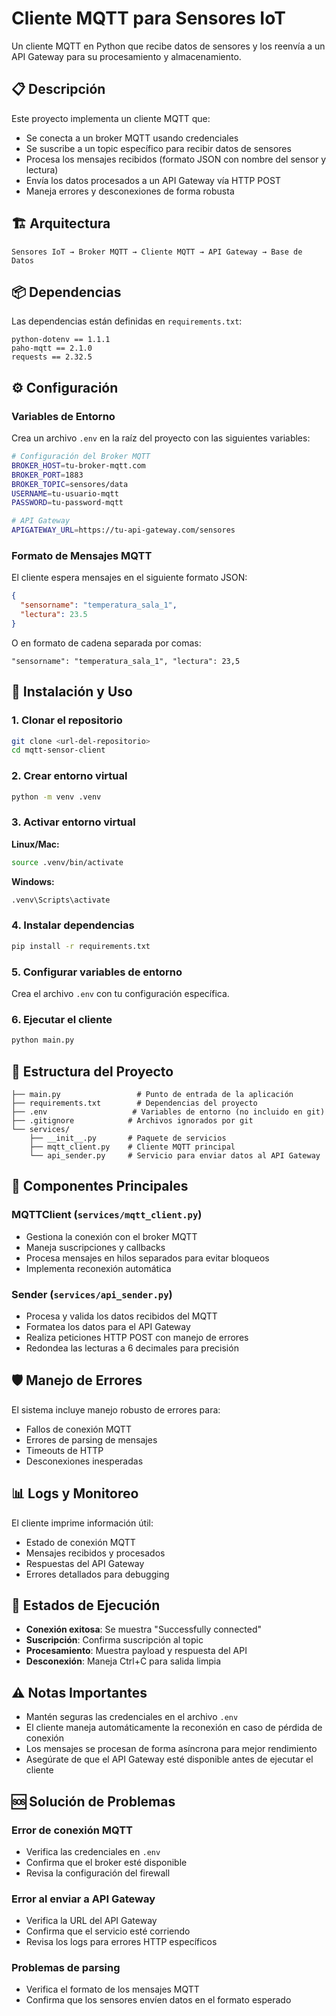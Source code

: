 # Cliente MQTT para Sensores IoT

Un cliente MQTT en Python que recibe datos de sensores y los reenvía a un API Gateway para su procesamiento y almacenamiento.

## 📋 Descripción

Este proyecto implementa un cliente MQTT que:

- Se conecta a un broker MQTT usando credenciales
- Se suscribe a un topic específico para recibir datos de sensores
- Procesa los mensajes recibidos (formato JSON con nombre del sensor y lectura)
- Envía los datos procesados a un API Gateway vía HTTP POST
- Maneja errores y desconexiones de forma robusta

## 🏗️ Arquitectura

```
Sensores IoT → Broker MQTT → Cliente MQTT → API Gateway → Base de Datos
```

## 📦 Dependencias

Las dependencias están definidas en `requirements.txt`:

```
python-dotenv == 1.1.1
paho-mqtt == 2.1.0
requests == 2.32.5
```

## ⚙️ Configuración

### Variables de Entorno

Crea un archivo `.env` en la raíz del proyecto con las siguientes variables:

```bash
# Configuración del Broker MQTT
BROKER_HOST=tu-broker-mqtt.com
BROKER_PORT=1883
BROKER_TOPIC=sensores/data
USERNAME=tu-usuario-mqtt
PASSWORD=tu-password-mqtt

# API Gateway
APIGATEWAY_URL=https://tu-api-gateway.com/sensores
```

### Formato de Mensajes MQTT

El cliente espera mensajes en el siguiente formato JSON:

```json
{
  "sensorname": "temperatura_sala_1",
  "lectura": 23.5
}
```

O en formato de cadena separada por comas:

```
"sensorname": "temperatura_sala_1", "lectura": 23,5
```

## 🚀 Instalación y Uso

### 1. Clonar el repositorio

```bash
git clone <url-del-repositorio>
cd mqtt-sensor-client
```

### 2. Crear entorno virtual

```bash
python -m venv .venv
```

### 3. Activar entorno virtual

**Linux/Mac:**

```bash
source .venv/bin/activate
```

**Windows:**

```bash
.venv\Scripts\activate
```

### 4. Instalar dependencias

```bash
pip install -r requirements.txt
```

### 5. Configurar variables de entorno

Crea el archivo `.env` con tu configuración específica.

### 6. Ejecutar el cliente

```bash
python main.py
```

## 📁 Estructura del Proyecto

```
├── main.py                 # Punto de entrada de la aplicación
├── requirements.txt        # Dependencias del proyecto
├── .env                   # Variables de entorno (no incluido en git)
├── .gitignore            # Archivos ignorados por git
└── services/
    ├── __init__.py       # Paquete de servicios
    ├── mqtt_client.py    # Cliente MQTT principal
    └── api_sender.py     # Servicio para enviar datos al API Gateway
```

## 🔧 Componentes Principales

### MQTTClient (`services/mqtt_client.py`)

- Gestiona la conexión con el broker MQTT
- Maneja suscripciones y callbacks
- Procesa mensajes en hilos separados para evitar bloqueos
- Implementa reconexión automática

### Sender (`services/api_sender.py`)

- Procesa y valida los datos recibidos del MQTT
- Formatea los datos para el API Gateway
- Realiza peticiones HTTP POST con manejo de errores
- Redondea las lecturas a 6 decimales para precisión

## 🛡️ Manejo de Errores

El sistema incluye manejo robusto de errores para:

- Fallos de conexión MQTT
- Errores de parsing de mensajes
- Timeouts de HTTP
- Desconexiones inesperadas

## 📊 Logs y Monitoreo

El cliente imprime información útil:

- Estado de conexión MQTT
- Mensajes recibidos y procesados
- Respuestas del API Gateway
- Errores detallados para debugging

## 🚦 Estados de Ejecución

- **Conexión exitosa**: Se muestra "Successfully connected"
- **Suscripción**: Confirma suscripción al topic
- **Procesamiento**: Muestra payload y respuesta del API
- **Desconexión**: Maneja Ctrl+C para salida limpia

## ⚠️ Notas Importantes

- Mantén seguras las credenciales en el archivo `.env`
- El cliente maneja automáticamente la reconexión en caso de pérdida de conexión
- Los mensajes se procesan de forma asíncrona para mejor rendimiento
- Asegúrate de que el API Gateway esté disponible antes de ejecutar el cliente

## 🆘 Solución de Problemas

### Error de conexión MQTT

- Verifica las credenciales en `.env`
- Confirma que el broker esté disponible
- Revisa la configuración del firewall

### Error al enviar a API Gateway

- Verifica la URL del API Gateway
- Confirma que el servicio esté corriendo
- Revisa los logs para errores HTTP específicos

### Problemas de parsing

- Verifica el formato de los mensajes MQTT
- Confirma que los sensores envíen datos en el formato esperado
